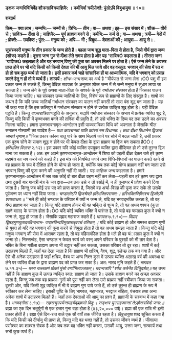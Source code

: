 **ङ्क्षक जन्मभिषिभिर्वेह शौक्रसावित्रयाज्ञिकै: ।** **कर्मभिर्वा त्रयीप्रोक्तै: पुंसोऽपि विबुधायुषा ॥ १०॥** 

**शब्दार्थ** 

**किम्—** **क्या लाभ** **; जन्मभि:—** **जन्मों से** **; त्रिभि:—** **तीन** **; वा—** **अथवा** **; इह—** **इस संसार में** **; शौक्र—** **वीर्य से** **; सावित्र—** **दीक्षा से** **;** **याज्ञिकै:—** **पूर्ण ब्राह्मण बनने से** **; कर्मभि:—** **कर्म से** **; वा—** **अथवा** **; त्रयी—** **वेदों में** **; प्रोक्तै:—** **उपदिष्ट** **; पुंस:—** **मनुष्य को** **;** **अपि—** **भी** **; विबुध—** **देवताओं की** **; आयुषा—** **आयु से।** **.** 

**सुसंस्कारी मनुष्य के तीन प्रकार के जन्म होते हैं। पहला जन्म शुद्ध माता-पिता से होता है,** **जिसे वीर्य द्वारा जन्म (शौक्र) कहते हैं। दूसरा जन्म गुरु से दीक्षा लेते समय होता है और यह** **'सावित्रÓ कहलाता है। तीसरा जन्म 'याज्ञिकÓ कहलाता है और यह भगवान् विष्णु की पूजा का** **अवसर मिलने पर होता है। ऐसे जन्म लेने के अवसर प्राप्त होने पर भी यदि किसी को किसी** **देवता की भी आयु मिल जाये और वह वस्तुत: भगवान् की सेवा में रत न हो तो सब कुछ व्यर्थ** **हो जाता है। इसी प्रकार कर्म चाहे सांसारिक हों या आध्यात्मिक, यदि वे भगवान् को प्रसन्न** **करने हेतु न हों तो वे व्यर्थ हैं।** **तात्पर्य :** *शौक्र-जन्म* शब्द का अर्थ है ''वीर्यपात से जन्म लेना।ÓÓ पशु भी इस प्रकार जन्म ले सकते हैं, किन्तु वैदिक सवयता के अनुसार शौक्र जन्म में से जन्मे मनुष्य में सुधार लाया जा सकता है। जन्म लेने के पूर्व अथवा माता-पिता के सश्पर्क के पूर्व *गर्भाधान संस्कार* होता है जिसका पालन किया जाना चाहिए। यह संस्कार उच्च जातियों के लिए, विशेष रूप से ब्राह्मणों के लिए संस्तुत है। शाषों का कथन है कि यदि उच्च जातियाँ गर्भाधान संस्कार का पालन नहीं करतीं तो सारा वंश शूद्र बन जाता है। यह भी कहा गया है कि इस कलियुग में गर्भाधान संस्कार न होने से प्रत्येक व्यकि्त शूद्र होता है। यही वैदिक पद्धति है। किन्तु *पाञ्चरात्रिका* पद्धति के अनुसार, यद्यपि गर्भाधान संस्कार के अभाव में प्रत्येक व्यक्ति शूद्र है, किन्तु यदि किसी में कृष्णभक्त बनने की तनिक भी प्रवृत्ति है, तो उसे भक्ति के दिव्य पद तक उठने का अवसर मिलना चाहिए। हमारा कृष्णभावनामृत-आन्दोलन इसी पाञ्चरात्रिका विधि को अपनाता है जैसाकि श्रील सनातन गोस्वामी का उपदेश है— *यथा काञ्चनतां याति कांस्यं रस विधानत:।* *तथा दीक्षा विधानेन द्विजत्वं जायते नृणाम्॥* ''जिस प्रकार कांस्य धातु पारे के साथ मिलाये जाने पर सोने में बदल जाती है, उसी प्रकार एक पुरुष सोने के समान शुद्ध न होने पर भी केवल दीक्षा के द्वारा ब्राह्मण या द्विज बन सकता हैÓÓ ( *हरिभक्ति विलास* २.१२)। इस प्रकार यदि कोई व्यक्ति उपयुक्त व्यक्ति द्वारा दीकि्षत हो तो उसे तुरन्त द्विज माना जा सकता है। अत: हम अपने कृष्णभावनामृत-आन्दोलन में शिष्य को पहली दीक्षा देकर उसे हरे कृष्ण महामंत्र का जप करने को कहते हैं। इस मंत्र को नियमित जपने तथा विधि-विधानों का पालन करते रहने से वह ब्राह्मण के रूप में दीक्षित होने के योग्य हो जाता है, क्योंकि जब तक कोई योग्य ब्राह्मण नहीं बन जाता उसे भगवान् विष्णु की पूजा करने की अनुमति नहीं दी जाती। यह *याज्ञिक* *जन्म* कहलाता है। हमारे कृष्णभानामृत-आन्दोलन में जब तक कोई दो बार दीक्षा ग्रहण नहीं कर लेता—पहली बार हरे कृष्ण जप द्वारा तथा दूसरी बार गायत्री मंत्र के जप द्वारा—तब तक उसे न तो रसोई में, न ही पूजाघर में प्रवेश करने दिया जाता है। किन्तु जब कोई उस पद को प्राप्त करता है, जिसमें वह अर्चा-विग्रह की पूजा कर सके तो उसके पूर्वजन्म पर ध्यान नहीं दिया जाता। *चण्डालोऽपि द्विजश्रेष्ठो हरिभक्तिपरायण:।* *हरिभक्तिविहीनश्च द्विजोऽपि श्वपचाधम:॥* ''भले ही कोई चण्डाल के परिवार में क्यों न जन्म ले, यदि वह भगवद्भक्ति करता है, तो वह श्रेष्ठ ब्राह्मण बन जाता है। किन्तु यदि ब्राह्मण होकर भी वह भकि्त से शून्य है, तो वह अधम श्वपच (कुत्ता खाने वाला) के समान होता है।ÓÓ यदि कोई व्यक्ति भक्ति में पारंगत है, तो चाहे वह चण्डाल कुल में क्यों न जन्म ले, शुद्ध हो जाता है। जैसाकि प्रह्लाद महाराज कहते हैं ( *भागवत* ७.९.१०)— *विप्राद् द्विषड्गुणयुतादरविन्दनाभ-* *पादारविन्दविमुखाच्छ्वपचं वरिष्ठम् ।* यदि कोई ब्राह्मण हो और समस्त ब्राह्मण गुणों से युक्त हो यदि वह भगवान् की पूजा करने से विमुख होता है तो वह अधम समझा जाता है। किन्तु यदि कोई मनुष्य भगवान् की सेवा में आसक्त रहता है, तो वह महिमामंडित होता है भले ही वह चंाडाल कुल में क्यों न जन्मा हो। निस्सन्देह, ऐसा चण्डाल न केवल स्वयं को वरन् अपने परिवार के पुरखों को भी तार देता है। भक्ति के बिना गर्वीला ब्राह्मण अपना भी उद्धार नहीं कर सकता, उसका परिवार तो दूर रहा। शाषों में कई उदाहरण मिलते हैं, जहाँ यह देखा जाता है कि ब्राह्मण भी क्षत्रिय, वैश्य, शूद्र, श्लेच्छ तक बन गया है। और ऐसे भी अनेक उदाहरण हैं जहाँ क्षत्रिय, वैश्य या अन्य निश्न कुल में उत्पन्न व्यक्ति अठारह वर्ष की अवस्था पा लेने पर व्यक्ति दीक्षा के द्वारा ब्राह्मण पद को प्राप्त कर सका है। अत: नारद मुनि कहते हैं ( *भागवत*  ७.११.३५)— *यस्य यल्लक्षणं प्रोक्तं पुंसो वर्णाभिव्यञ्जकम्।* *यदन्यत्रापि ²श्येत तत्तेनैव विनिॢदशेत्॥* यह तथ्य नहीं है कि ब्राह्मण कुल में उत्पन्न व्यकि्त स्वत: ब्राह्मण हो जाता है। उसके ब्राह्मण बनने का अच्छा अवसर रहता है, किन्तु जब तक वह ब्राह्मण-गुणों को पूरा नहीं कर लेता उसे ब्राह्मण नहीं स्वीकार किया जा सकता। दूसरी ओर, यदि किसी शूद्र व्यकि्त में भी ये ब्राह्मण गुण पाये जाते हैं, तो उसे तुरन्त ही ब्राह्मण के रूप में स्वीकार कर लेना चाहिए। इसकी पुष्टि के लिए भागवत, महाभारत, भरद्वाज संहिता, पंचरात्र तथा अन्य अनेक शाषों में उदाहरण मिलते हैं। जहाँ तक देवताओं की आयु का प्रश्न है, ब्रह्माजी के सश्बन्ध में कहा गया है ( *भगवद्गीता*  ८.१७)— *सहस्रयुगपर्यन्तमहर्यद्ब्रह्मणो विदु:।* *राङ्क्षत्र युगसहस्रान्तां तेऽहोरात्रविदो जना:॥* ब्रह्मा का एक दिन चतुर्युगों से एक हजार गुना बड़ा होता है (४३,२०,००० वर्ष)। ब्रह्मा की एक रात्रि भी इसी प्रकार होती है। ब्रह्मा ऐसे दिन-रात वाले एक सौ वर्षों तक जीवित रहता है। *विबुधायुषा*  शब्द सूचित करता है कि यदि किसी को दीर्घायु भी प्राप्त हो, किन्तु यदि वह भक्त नहीं है, तो उसका जीवन व्यर्थ है। जीवात्मा परमेश्वर का शाश्वत सेवक है और जब तक वह भक्ति नहीं करता, उसकी आयु, उत्तम जन्म, सत्कार्य तथा सभी कुछ व्यर्थ हैं।  